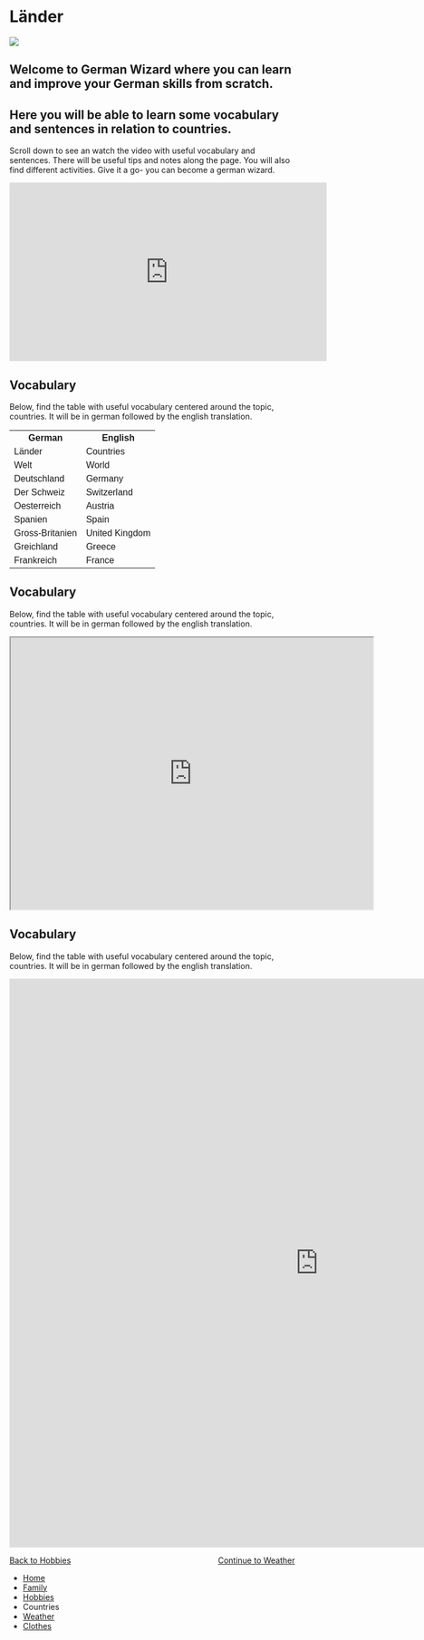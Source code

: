 

<h1>Länder</h1>


  <img src="https://upload.wikimedia.org/wikipedia/en/thumb/6/6b/Terrestrial_globe.svg/1054px-Terrestrial_globe.svg.png" />
  
<h2>Welcome to German Wizard where you can learn and improve your German skills from scratch.</h2>

<h2> Here you will be able to learn some vocabulary and sentences in relation to countries.</h2>
<p> Scroll down to see an watch the video with useful vocabulary and sentences. There will be useful tips and notes along the page. You will also find different activities. Give it a go- you can become a german wizard.</p>
<p>

  
<iframe width="560" height="315" src="https://www.youtube.com/embed/W7pOkEx4kW8?rel=0" frameborder="0" allow="autoplay; encrypted-media" allowfullscreen></iframe>


<h2> Vocabulary</h2>
<p> Below, find the table with useful vocabulary centered around the topic, countries. It will be in german followed by the english translation. </p>
<p>

<html>
<head>
<style>
table {
    font-family: arial, sans-serif;
    border-collapse: collapse;
    width: 100%;
}

td, th {
    border: 1px solid #dddddd;
    text-align: left;
    padding: 8px;
}

tr:nth-child(even) {
    background-color: #dddddd;
}
</style>
</head>
<body>

<table>
  <tr>
    <th>German</th>
    <th>English</th>
  </tr>
  <tr>
    <td>Länder</td>
    <td>Countries</td>
  </tr>
  <tr>
    <td>Welt</td>
    <td>World</td>
  </tr>
  <tr>
    <td>Deutschland</td>
    <td>Germany</td>
  </tr>
  <tr>
    <td>Der Schweiz</td>
    <td>Switzerland</td>
  </tr>
  <tr>
    <td>Oesterreich</td>
    <td>Austria</td>
  </tr>
  <tr>
    <td>Spanien</td>
    <td>Spain</td>
  </tr>
  <tr>
    <td>Gross-Britanien</td>
    <td>United Kingdom</td>
  </tr>
  <tr>
    <td>Greichland</td>
    <td>Greece</td>
  </tr>
   <tr>
    <td>Frankreich</td>
    <td>France</td>
  </tr>
</table>

</body>
</html>

<h2> Vocabulary</h2>
<p> Below, find the table with useful vocabulary centered around the topic, countries. It will be in german followed by the english translation. </p>
<p>
<iframe src="https://www.google.com/maps/d/embed?mid=1eYQ0kLyu2x4y7kPsa1Dy38YlTZlnVG38" width="640" height="480"></iframe>

<h2> Vocabulary</h2>
<p> Below, find the table with useful vocabulary centered around the topic, countries. It will be in german followed by the english translation. </p>
<p>
<iframe src="https://h5p.org/h5p/embed/167465" width="1090" height="1004" frameborder="0" allowfullscreen="allowfullscreen"></iframe><script src="https://h5p.org/sites/all/modules/h5p/library/js/h5p-resizer.js" charset="UTF-8"></script>



<p>
<a style="float:left;" href="hobbies.html">Back to Hobbies</a>
                                      
<a style="float:right;" href="weather.html"> Continue to Weather</a>
 
</p>

<div style="clear:both;"></div>


<ul class="breadcrumb">
  <li><a href="index.html">Home</a></li>
  <li><a href="family.html">Family</a></li>
  <li><a href="hobbies.html">Hobbies</a></li>
  <li>Countries</li>
  <li><a href="weather.html"> Weather</a></li>
  <li><a href="clothes.html">Clothes</a></li>
</ul>
